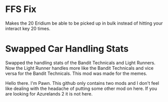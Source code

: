 FFS Fix
===============

Makes the 20 Eridium be able to be picked up in bulk instead of hitting your interact key 20 times.


Swapped Car Handling Stats
===============

Swapped the handling stats of the Bandit Technicals and Light Runners. Now the Light Runner handles more like the Bandit Technicals and vice versa for the Bandit Technicals. This mod was made for the memes.

Hello there. I'm Pawn. This github only contains two mods and I don't feel like dealing with the headache of putting some other mod on here. If you are looking for Azurelands 2 it is not here.